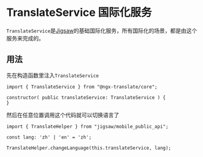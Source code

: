 # TranslateService 国际化服务

`TranslateService`是[Jigsaw](https://github.com/rdkmaster/jigsaw)的基础国际化服务，所有国际化的场景，都是由这个服务来完成的。

## 用法

先在构造函数里注入`TranslateService`
```
import { TranslateService } from "@ngx-translate/core";

constructor( public translateService: TranslateService ) {
}
```

然后在任意位置调用这个代码就可以切换语言了

```
import { TranslateHelper } from "jigsaw/mobile_public_api";

const lang: 'zh' | 'en' = 'zh';

TranslateHelper.changeLanguage(this.translateService, lang);
```